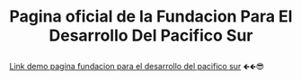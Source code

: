 <h1><p align="center">Pagina oficial de la Fundacion Para El Desarrollo Del Pacifico Sur</p></h1>

 [Link demo pagina fundacion para el desarrollo del pacifico sur](https://rubenj27.github.io/Fundacion-para-el-desarrollo-del-pacifico-sur/)  🡸🡸😎
